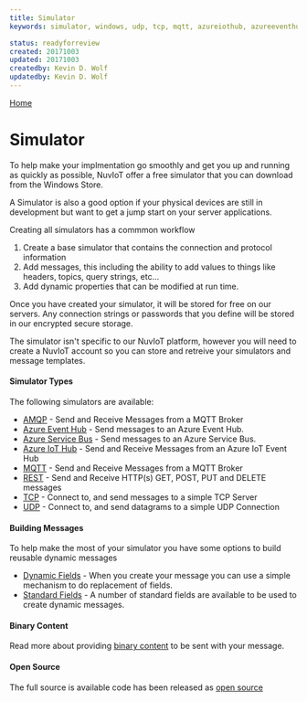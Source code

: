 ```yaml
---
title: Simulator
keywords: simulator, windows, udp, tcp, mqtt, azureiothub, azureeventhub, rest

status: readyforreview
created: 20171003
updated: 20171003
createdby: Kevin D. Wolf
updatedby: Kevin D. Wolf
---
```

[Home](../Index.md)

# Simulator

To help make your implmentation go smoothly and get you up and running as quickly as possible, NuvIoT offer a free simulator that you
can download from the Windows Store.

A Simulator is also a good option if your physical devices are still in development but want to get a jump start on your server applications.

Creating all simulators has a commmon workflow
1. Create a base simulator that contains the connection and protocol information
2. Add messages, this including the ability to add values to things like headers, topics, query strings, etc...
3. Add dynamic properties that can be modified at run time.

Once you have created your simulator, it will be stored for free on our servers.  Any connection strings or passwords that you define will be stored in our encrypted secure storage.

The simulator isn't specific to our NuvIoT platform, however you will need to create a NuvIoT account so you can store and retreive your simulators and message templates.

#### Simulator Types
The following simulators are available:

* [AMQP](AMQP.md) - Send and Receive Messages from a MQTT Broker
* [Azure Event Hub](AzureEventHub.md) - Send messages to an Azure Event Hub.
* [Azure Service Bus](AzureServiceBus.md) - Send messages to an Azure Service Bus.
* [Azure IoT Hub](AzureIoTHub.md) - Send and Receive Messages from an Azure IoT Event Hub
* [MQTT](MQTT.md) - Send and Receive Messages from a MQTT Broker
* [REST](REST.md) - Send and Receive HTTP(s) GET, POST, PUT and DELETE messages 
* [TCP](TCP.md) - Connect to, and send messages to a simple TCP Server
* [UDP](UDP.md) - Connect to, and send datagrams to a simple UDP Connection

#### Building Messages
To help make the most of your simulator you have some options to build reusable dynamic messages

* [Dynamic Fields](DynamicFields.md) - When you create your message you can use a simple mechanism to do replacement of fields.
* [Standard Fields](StandardFields.md) - A number of standard fields are available to be used to create dynamic messages.

#### Binary Content
Read more about providing [binary content](BinaryContent.md) to be sent with your message.

#### Open Source
The full source is available code has been released as [open source](Opensource.md)